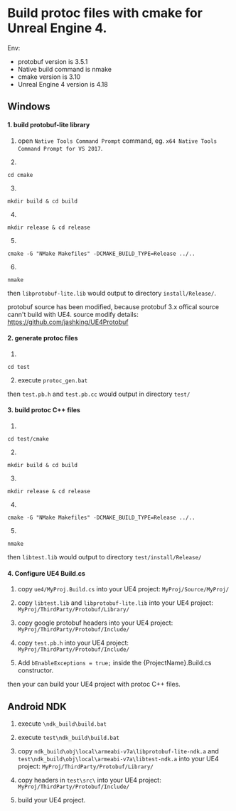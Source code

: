 # Build protoc files with cmake for Unreal Engine 4.

Env:

+ protobuf version is 3.5.1
+ Native build command is nmake
+ cmake version is 3.10
+ Unreal Engine 4 version is 4.18

## Windows

#### 1. build protobuf-lite library

1. open `Native Tools Command Prompt` command, eg. `x64 Native Tools Command Prompt for VS 2017`.

2.

    cd cmake
3.

    mkdir build & cd build
4.

    mkdir release & cd release
5.

    cmake -G "NMake Makefiles" -DCMAKE_BUILD_TYPE=Release ../..
6.

    nmake

then `libprotobuf-lite.lib` would output to directory `install/Release/`.

protobuf source has been modified, because protobuf 3.x offical source cann't build with UE4.
source modify details: https://github.com/jashking/UE4Protobuf


#### 2. generate protoc files

1.

    cd test

2. execute `protoc_gen.bat`

then `test.pb.h` and `test.pb.cc` would output in directory `test/`

#### 3. build protoc C++ files

1.

    cd test/cmake
    
2.

    mkdir build & cd build
3.

    mkdir release & cd release
4.

    cmake -G "NMake Makefiles" -DCMAKE_BUILD_TYPE=Release ../..
    
5.

    nmake

then `libtest.lib` would output to directory `test/install/Release/`

#### 4. Configure UE4 Build.cs

1. copy `ue4/MyProj.Build.cs` into your UE4 project: `MyProj/Source/MyProj/`

2. copy `libtest.lib` and `libprotobuf-lite.lib` into your UE4 project: `MyProj/ThirdParty/Protobuf/Library/`

3. copy google protobuf headers into your UE4 project: `MyProj/ThirdParty/Protobuf/Include/`

4. copy `test.pb.h` into your UE4 project: `MyProj/ThirdParty/Protobuf/Include/`

5. Add `bEnableExceptions = true;` inside the {ProjectName}.Build.cs constructor. 

then your can build your UE4 project with protoc C++ files.

## Android NDK

1. execute `\ndk_build\build.bat`

2. execute `test\ndk_build\build.bat`

3. copy `ndk_build\obj\local\armeabi-v7a\libprotobuf-lite-ndk.a` and `test\ndk_build\obj\local\armeabi-v7a\libtest-ndk.a` into your UE4 project: `MyProj/ThirdParty/Protobuf/Library/`

4. copy headers in `test\src\` into your UE4 project: `MyProj/ThirdParty/Protobuf/Include/` 

5. build your UE4 project.
